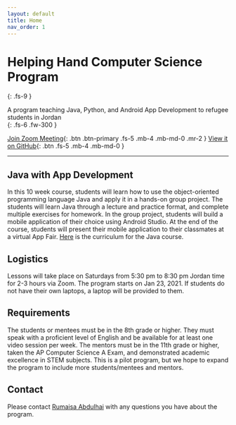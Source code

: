 ```yaml
---
layout: default
title: Home
nav_order: 1
---
```


# Helping Hand Computer Science Program
{: .fs-9 }

A program teaching Java, Python, and Android App Development to refugee students in Jordan<br>
{: .fs-6 .fw-300 }

[Join Zoom Meeting](https://us02web.zoom.us/j/87696875752?pwd=RTR1QU5DSFNKanpxNlJRVlR6dGYydz09){: .btn .btn-primary .fs-5 .mb-4 .mb-md-0 .mr-2 } [View it on GitHub](https://github.com/hhrd-cs){: .btn .fs-5 .mb-4 .mb-md-0 }

---

## Java with App Development

In this 10 week course, students will learn how to use the object-oriented programming language Java and apply it in a hands-on group project. The students will learn Java through a lecture and practice format, and complete multiple exercises for homework. In the group project, students will build a mobile application of their choice using Android Studio. At the end of the course, students will present their mobile application to their classmates at a virtual App Fair. [Here](https://docs.google.com/document/d/15dzZFY-YwrDuhJfZL7RTMdi3OQg7TImaoDz-PdbCuxg/edit?usp=sharing) is the curriculum for the Java course.

## Logistics

Lessons will take place on Saturdays from 5:30 pm to 8:30 pm Jordan time for 2-3 hours via Zoom. The program starts on Jan 23, 2021. If students do not have their own laptops, a laptop will be provided to them.

## Requirements

The students or mentees must be in the 8th grade or higher. They must speak with a proficient level of English and be available for at least one video session per week. The mentors must be in the 11th grade or higher, taken the AP Computer Science A Exam, and demonstrated academic excellence in STEM subjects. This is a pilot program, but we hope to expand the program to include more students/mentees and mentors.

## Contact

Please contact [Rumaisa Abdulhai](mailto:rumaisa.abdulhai@gmail.com) with any questions you have about the program.
